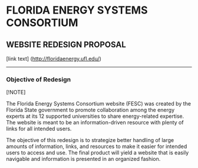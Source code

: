 FLORIDA ENERGY SYSTEMS CONSORTIUM 
=================================
## WEBSITE REDESIGN PROPOSAL

[link text] (http://floridaenergy.ufl.edu/)

***

### Objective of Redesign

[!NOTE]

The Florida Energy Systems Consortium website (FESC) was created by the Florida State government to promote collaboration among the energy experts at its 12 supported universities to share energy-related expertise. The website is meant to be an information-driven resource with plenty of links for all intended users. 

The objective of this redesign is to strategize better handling of large amounts of information, links, and resources to make it easier for intended users to access and use. The final product will yield a website that is easily navigable and information is presented in an organized fashion. 


